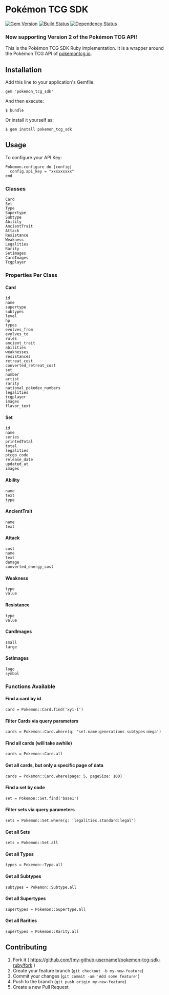 # Pokémon TCG SDK

[![Gem Version](https://badge.fury.io/rb/pokemon_tcg_sdk.svg)](https://badge.fury.io/rb/pokemon_tcg_sdk)
[![Build Status](https://travis-ci.org/PokemonTCG/pokemon-tcg-sdk-ruby.svg?branch=master)](https://travis-ci.org/PokemonTCG/pokemon-tcg-sdk-ruby)
[![Dependency Status](https://gemnasium.com/badges/github.com/PokemonTCG/pokemon-tcg-sdk-ruby.svg)](https://gemnasium.com/github.com/PokemonTCG/pokemon-tcg-sdk-ruby)

### Now supporting Version 2 of the Pokémon TCG API!

This is the Pokémon TCG SDK Ruby implementation. It is a wrapper around the Pokémon TCG API of [pokemontcg.io](http://pokemontcg.io/).

## Installation

Add this line to your application's Gemfile:

    gem 'pokemon_tcg_sdk'

And then execute:

    $ bundle

Or install it yourself as:

    $ gem install pokemon_tcg_sdk

## Usage

To configure your API Key:

    Pokemon.configure do |config|
      config.api_key = "xxxxxxxxx"
    end

### Classes

    Card
    Set
    Type
    Supertype
    Subtype
    Ability
    AncientTrait
    Attack
    Resistance
    Weakness
    Legalities
    Rarity
    SetImages
    CardImages
    Tcgplayer

### Properties Per Class

#### Card

    id
    name
    supertype
    subtypes
    level
    hp
    types
    evolves_from
    evolves_to
    rules
    ancient_trait
    abilities
    weaknesses
    resistances
    retreat_cost
    converted_retreat_cost
    set
    number
    artist
    rarity
    national_pokedex_numbers
    legalities
    tcgplayer
    images
    flavor_text

#### Set

    id
    name
    series
    printedTotal
    total
    legalities
    ptcgo_code
    release_date
    updated_at
    images

#### Ability

    name
    text
    type

#### AncientTrait

    name
    text

#### Attack

    cost
    name
    text
    damage
    converted_energy_cost

#### Weakness

    type
    value

#### Resistance

    type
    value

#### CardImages

    small
    large

#### SetImages

    logo
    symbol

### Functions Available

#### Find a card by id

    card = Pokemon::Card.find('xy1-1')

#### Filter Cards via query parameters

    cards = Pokemon::Card.where(q: 'set.name:generations subtypes:mega')
    
#### Find all cards (will take awhile)

    cards = Pokemon::Card.all
    
#### Get all cards, but only a specific page of data

    cards = Pokemon::Card.where(page: 5, pageSize: 100)
    
#### Find a set by code

    set = Pokemon::Set.find('base1')
    
#### Filter sets via query parameters

    sets = Pokemon::Set.where(q: 'legalities.standard:legal')
    
#### Get all Sets

    sets = Pokemon::Set.all
    
#### Get all Types

    types = Pokemon::Type.all

#### Get all Subtypes

    subtypes = Pokemon::Subtype.all

#### Get all Supertypes

    supertypes = Pokemon::Supertype.all

#### Get all Rarities

    supertypes = Pokemon::Rarity.all

## Contributing

1. Fork it ( https://github.com/[my-github-username]/pokemon-tcg-sdk-ruby/fork )
2. Create your feature branch (`git checkout -b my-new-feature`)
3. Commit your changes (`git commit -am 'Add some feature'`)
4. Push to the branch (`git push origin my-new-feature`)
5. Create a new Pull Request
